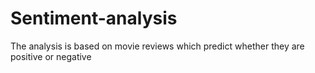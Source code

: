 # Sentiment-analysis
The analysis is based on movie reviews which predict whether they are positive or negative
